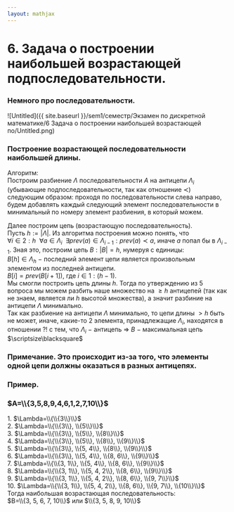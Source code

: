 ```yaml
---  
layout: mathjax  
---  
```

  
# 6. Задача о построении наибольшей возрастающей подпоследовательности.  
  
### Немного про последовательности.  
  
![Untitled]({{ site.baseurl }}/sem1/семестр/Экзамен по дискретной математике/6 Задача о построении наибольшей возрастающей по/Untitled.png)  
  
### Построение возрастающей последовательности наибольшей длины.  
Алгоритм:  
Построим разбиение $\Lambda$ последовательности $A$ на антицепи $\Lambda_i$ (убывающие подпоследовательности, так как отношение $\prec$)  
следующим образом: проходя по последовательности слева направо, будем добавлять каждый следующий элемент последовательности в минимальный по номеру элемент разбиения, в который можем.  
  
Далее построим цепь (возрастающую последовательность).  
Пусть $h:=|\Lambda|$. Из алгоритма построения можно понять, что  
$\forall i\in2:h  ~~  \forall a\in \Lambda_i  ~~  \exists prev(a)\in\Lambda_{i-1}:prev(a)\prec a$, иначе $a$ попал бы в $\Lambda_{i-1}$. Зная это, построим цепь $B:|B|=h$, нумеруя с единицы:  
$B[h]\in\Lambda_h~-~$последний элемент цепи является произвольным элементом из последней антицепи.  
$B[i]=prev(B[i+1])$, где $i\in1:(h-1)$.  
Мы смогли построить цепь длины $h$. Тогда по утверждению из 5 вопроса мы можем разбить наше множество на $\ge h$ антицепей (так как не знаем, является ли $h$ высотой множества), а значит разбиние на антицепи $\Lambda$ минимально.  
Так как разбиение на антицепи $\Lambda$  минимально, то цепи длины $>h$ быть не может, иначе, какие-то 2 элемента, принадлежащие $\Lambda_i$, находятся в отношении $?!$ с тем, что $\Lambda_i~-~$антицепь $\Rightarrow$ $B~-~$максимальная цепь  $\scriptsize\blacksquare$  
  
### Примечание. Это происходит из-за того, что элементы одной цепи должны оказаться в разных антицепях.  
  
### Пример.  
  
### $A=\\{3,5,8,9,4,6,1,2,7,10\\}$  
$1.$ $\Lambda=\\{\\{3\\}\\}$  
$2.$ $\Lambda=\\{\\{3\\}, \\{5\\}\\}$  
$3.$ $\Lambda=\\{\\{3\\}, \\{5\\}, \\{8\\}\\}$  
$4.$ $\Lambda=\\{\\{3\\}, \\{5\\}, \\{8\\}, \\{9\\}\\}$  
$5.$ $\Lambda=\\{\\{3\\}, \\{5, 4\\}, \\{8\\}, \\{9\\}\\}$  
$6.$ $\Lambda=\\{\\{3\\}, \\{5, 4\\}, \\{8, 6\\}, \\{9\\}\\}$  
$7.$ $\Lambda=\\{\\{3, 1\\}, \\{5, 4\\}, \\{8, 6\\}, \\{9\\}\\}$  
$8.$ $\Lambda=\\{\\{3, 1\\}, \\{5, 4, 2\\}, \\{8, 6\\}, \\{9\\}\\}$  
$9.$ $\Lambda=\\{\\{3, 1\\}, \\{5, 4, 2\\}, \\{8, 6\\}, \\{9, 7\\}\\}$  
$10.$ $\Lambda=\\{\\{3, 1\\}, \\{5, 4, 2\\}, \\{8, 6\\}, \\{9, 7\\}, \\{10\\}\\}$  
Тогда наибольшая возрастающая последовательность:  
$B=\\{3, 5, 6, 7, 10\\}$ или $\\{3, 5, 8, 9, 10\\}$  
